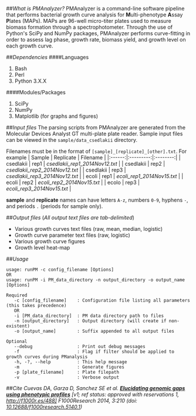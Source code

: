 ##*What is PMAnalyzer?*
PMAnalyzer is a command-line software pipeline that performs bacterial growth curve analysis for **M**ulti-phenotype **A**ssay **P**lates (MAPs).
 MAPs are 96-well micro-titer plates used to measure biomass formation through a spectrophotometer. Through the use of Python's SciPy and NumPy packages,
 PMAnalyzer performs curve-fitting in order to assess lag phase, growth rate, biomass yield, and growth level on each growth curve.

##*Dependencies*
####Languages
1. Bash
2. Perl
3. Python 3.X.X

####Modules/Packages
1. SciPy
2. NumPy
3. Matplotlib (for graphs and figures)

##*Input files*
The parsing scripts from PMAnalyzer are generated from the Molecular Devices Analyst GT multi-plate plate reader. Sample input files can be viewed in the
 `sample/data_csedlakii` directory.

Filenames must be in the format of `[sample]_[replicate]_[other].txt`. For example
| Sample | Replicate | Filename |
|:------:|:---------:|:--------:|
| csedlakii | rep1 | *csedlakii_rep1_2014Nov12.txt* |
| csedlakii | rep2 | *csedlakii_rep2_2014Nov12.txt* |
| csedlakii | rep3 | *csedlakii_rep3_2014Nov12.txt* |
| ecoli | rep1 | *ecoli_rep1_2014Nov15.txt* |
| ecoli | rep2 | *ecoli_rep2_2014Nov15.txt* |
| ecolo | rep3 | *ecoli_rep3_2014Nov15.txt* |

**sample** and **replicate** names can have letters `A-z`, numbers `0-9`, hyphens `-`, and periods `.` (periods for sample only).

##*Output files*
(*All output text files are tab-delimited*)
- Various growth curves text files (raw, mean, median, logistic)
- Growth curve parameter text files (raw, logistic)
- Various growth curve figures
- Growth level heat-map

##*Usage*
```
usage: runPM -c config_filename [Options]
OR
usage: runPM -i PM_data_directory -n output_directory -o output_name [Options]

Required
   -c [config_filename]    : Configuration file listing all parameters (this takes precedence)
   OR
   -i [PM_data_directory]  : PM data directory path to files
   -n [output_directory]   : Output directory (will create if non-existent)
   -o [output_name]        : Suffix appended to all output files

Optional
   --debug                 : Print out debug messages
   -f                      : Flag if filter should be applied to growth curves during PManalysis
   -h, -?, --help          : This help message
   -m                      : Generate figures
   -p [plate_filename]     : Plate filepath
   -v                      : Verbose output
```

##*Cite*
*Cuevas DA, Garza D, Sanchez SE et al.* ***[Elucidating genomic gaps using phenotypic profiles](http://f1000research.com/articles/3-210/)***
 *[v1; ref status: approved with reservations 1, http://f1000r.es/488] F1000Research 2014, 3:210
 (doi: [10.12688/f1000research.5140.1](http://dx.doi.org/10.12688/f1000research.5140.1))*
